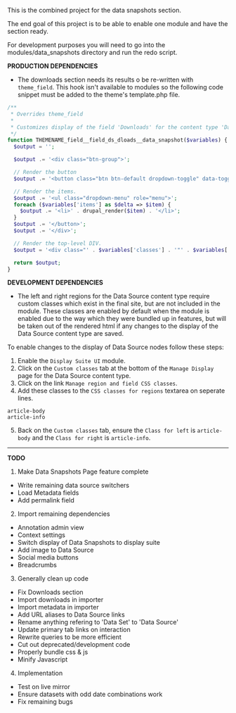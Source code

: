 This is the combined project for the data snapshots section.

The end goal of this project is to be able to enable one module and have the section ready.

For development purposes you will need to go into the modules/data_snapshots directory and run the redo script.

**PRODUCTION DEPENDENCIES**
- The downloads section needs its results o be re-written with `theme_field`. This hook isn't available to modules so the following code snippet must be added to the theme's template.php file.
```php
/**
 * Overrides theme_field
 *
 * Customizes display of the field 'Downloads' for the content type 'Data Snapshot'
 */
function THEMENAME_field__field_ds_dloads__data_snapshot($variables) {
  $output = '';

  $output .= '<div class="btn-group">';

  // Render the button
  $output .= '<button class="btn btn-default dropdown-toggle" data-toggle="dropdown">' . $variables['label'] . '&nbsp;<span class="caret"></span></button>';

  // Render the items.
  $output .= '<ul class="dropdown-menu" role="menu">';
  foreach ($variables['items'] as $delta => $item) {
    $output .= '<li>' . drupal_render($item) . '</li>';
  }
  $output .= '</button>';
  $output .= '</div>';

  // Render the top-level DIV.
  $output = '<div class="' . $variables['classes'] . '"' . $variables['attributes'] . '>' . $output . '</div>';

  return $output;
}
```

**DEVELOPMENT DEPENDENCIES**
- The left and right regions for the Data Source content type require custom classes which exist in the final site, but are not included in the module. These classes are enabled by default when the module is enabled due to the way which they were bundled up in features, but will be taken out of the rendered html if any changes to the display of the Data Source content type are saved.

To enable changes to the display of Data Source nodes follow these steps:

1. Enable the `Display Suite UI` module.
2. Click on the `Custom classes` tab at the bottom of the `Manage Display` page for the Data Source content type.
3. Click on the link `Manage region and field CSS classes`.
4. Add these classes to the `CSS classes for regions` textarea on seperate lines.
```
article-body
article-info
```
5. Back on the `Custom classes` tab, ensure the `Class for left` is `article-body` and the `Class for right` is `article-info`.

---

**TODO**

1. Make Data Snapshots Page feature complete
  - Write remaining data source switchers 
  - Load Metadata fields
  - Add permalink field
2. Import remaining dependencies
  - Annotation admin view
  - Context settings
  - Switch display of Data Snapshots to display suite
  - Add image to Data Source
  - Social media buttons
  - Breadcrumbs
3. Generally clean up code
  - Fix Downloads section
  - Import downloads in importer
  - Import metadata in importer
  - Add URL aliases to Data Source links
  - Rename anything refering to 'Data Set' to 'Data Source'
  - Update primary tab links on interaction
  - Rewrite queries to be more efficient
  - Cut out deprecated/development code
  - Properly bundle css & js
  - Minify Javascript
4. Implementation
  - Test on live mirror
  - Ensure datasets with odd date combinations work
  - Fix remaining bugs
